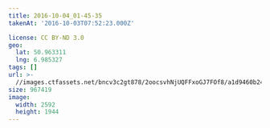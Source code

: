 ```yaml
---
title: 2016-10-04_01-45-35
takenAt: '2016-10-03T07:52:23.000Z'

license: CC BY-ND 3.0
geo:
  lat: 50.963311
  lng: 6.985327
tags: []
url: >-
  //images.ctfassets.net/bncv3c2gt878/2oocsvhNjUQFFxoGJ7FOf8/a1d9460b24ad038e0aed280d6e6d96d4/2016-10-04_01-45-35_29481522363_o
size: 967419
image:
  width: 2592
  height: 1944
---
```

